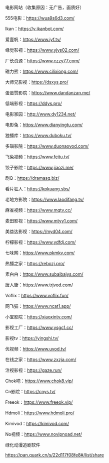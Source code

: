 电影网站（收集原因：无广告，画质好）

555电影：https://wua9s6d3.com/

Ikan：https://v.ikanbot.com/

爱壹帆：https://www.iyf.tv/

缘觉影视：https://www.yjys02.com/

厂长资源：https://www.czzy77.com/

磁力熊：https://www.cilixiong.com/

大师兄影视：https://dsxys.pro/ 

蛋蛋赞影院：https://www.dandanzan.me/

低端影视：https://ddys.pro/

电影家园：http://www.dy1234.net/

电影兔：https://www.dianyingtu.com/

独播库：https://www.duboku.tv/

多瑙影院：https://www.duonaovod.com/

飞兔视频：https://www.feitu.tv/

饺子影院：https://www.jiaozi.me/

剧Q：https://dramasq.biz/

看片狂人：https://kpkuang.sbs/

老地方影院：https://www.laodifang.tv/

麻雀视频：https://www.mqtv.cc/

麦田影视：https://www.mtyy1.com/

美益达影视：https://myd04.com/

柠檬影视：https://www.ydfdj.com/

七味网：https://www.pkmkv.com/

热播之家：https://rebozj.pro/

素白白：https://www.subaibaiys.com/

唐人街：https://www.trjvod.com/

Voflix：https://www.voflix.fun/

网飞猫：https://www.ncat1.app/

小宝影院：https://xiaoxintv.com/

影视工厂：https://www.ysgc1.cc/

影视tv：https://yingshi.tv/

优视频：https://www.uvod.tv/

在线之家：https://www.zxzja.com/

注视影视：https://gaze.run/

Chok吧：https://www.chok8.vip/

Cn影院：https://cnys.tv/

Freeok：https://www.freeok.vip/

Hdmoli：https://www.hdmoli.pro/

Kimivod：https://kimivod.com/

No视频：https://www.novipnoad.net/

绿化动漫追剧软件

https://pan.quark.cn/s/22d117f08fe8#/list/share
